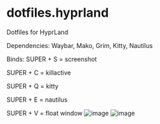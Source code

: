 # dotfiles.hyprland
Dotfiles for HyprLand

Dependencies:
Waybar,
Mako,
Grim,
Kitty,
Nautilus

Binds: 
SUPER + S = screenshot

SUPER + C = killactive

SUPER + Q = kitty

SUPER + E = nautilus

SUPER + V = float window
![image](https://github.com/dima-lq/dotfiles.hyprland/assets/100797807/49ec9c01-f8e3-4c5b-8f65-c844bb13fd92)
![image](https://github.com/dima-lq/dotfiles.hyprland/assets/100797807/05ed1a78-29b8-43ea-baae-2c9e4dac37ca)
